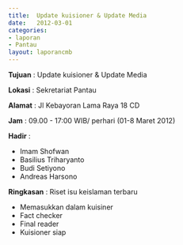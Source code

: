 ```yaml
---	
title: 	Update kuisioner & Update Media
date: 	2012-03-01
categories:	
- laporan	
- Pantau	
layout: laporancmb	
---	
```

	
**Tujuan** :	Update kuisioner & Update Media
	
**Lokasi** :	Sekretariat Pantau
	
**Alamat** : 	Jl Kebayoran Lama Raya 18 CD
	
**Jam** :	09.00 - 17:00 WIB/ perhari (01-8 Maret 2012)
	
**Hadir** :	
*	Imam Shofwan
*	Basilius Triharyanto
*	Budi Setiyono
*	Andreas Harsono

**Ringkasan** :	Riset isu keislaman terbaru
*	Memasukkan dalam kuisiner
*	Fact checker
*	Final reader
*	Kuisioner siap
